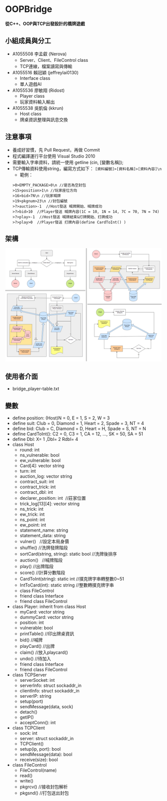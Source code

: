 # OOPBridge # 
   **從C++、OOP與TCP出發設計的橋牌遊戲**
  

## 小組成員與分工
+ A1055508 李孟叡 (Nerova)
  * Server、Client、FileControl class
  * TCP連線，檔案讀寫與傳輸
+ A1055516 賴冠穎 (jeffreylai0130)
  * Interface class
  * 單人遊戲AI
+ A1055536 廖敏翔 (Ridost)
  * Player class
  * 玩家資料輸入輸出
+ A1055538 吳凱倫 (kkrun)
  * Host class
  * 牌桌資訊整理與訊息交換

## 注意事項
+ 養成好習慣，先 Pull Request，再做 Commit
+ 程式編譯運行平台使用 Visual Studio 2010
+ 需要輸入字串資料，請統一使用 getline (cin, [變數名稱]);
+ TCP傳輸資料使用string，編寫方式如下： `[資料編號]>[資料名稱]>[資料內容]\n`
  - 範例：
  ```
  >0>EMPTY_PACKAGE>0\n //是否為空封包
  >15>position>1\n //玩家座位方向
  >16>bid>7N\n //玩家喊牌
  >19>pkgnum>23\n //封包編號
  >?>auction>-1  //Host發送 喊牌開始、喊牌成功
  >?>bid>10  //Player發送 喊牌內容(1C = 10, 1N = 14, 7C = 70, 7N = 74)
  >?>play>-1  //Host發送 喊牌結束&打牌開始、打牌成功
  >?>play>0  //Player發送 打牌內容(define CardToInt() )
  ```
## 架構
![Bridge](https://github.com/NerovaRiuzGX/OOPBridge/blob/master/FlowChart.png)

## 使用者介面
- bridge_player-table.txt

## 變數
+ define position: (Host)N = 0, E = 1, S = 2, W = 3
+ define suit: Club = 0, Diamond = 1, Heart = 2, Spade = 3, NT = 4
+ define bid: Club = C, Diamond = D, Heart = H, Spade = S, NT = N
+ define CardToInt(): C2 = 0, C3 = 1, CA = 12, ..., SK = 50, SA = 51
+ define Dbl: X= 1 ,Dbl= 2  Rdbl= 4
+ class Host
  - round: int
  - ns_vulnerable: bool
  - ew_vulnerable: bool
  - Card[4]: vector string
  - turn: int
  - auction_log: vector string
  - contract_suit: int
  - contract_trick: int
  - contract_dbl: int 
  - declarer_position: int  //莊家位置
  - trick_log[13][4]: vector string
  - ns_trick: int
  - ew_trick: int
  - ns_point: int
  - ew_point: int
  - statement_name: string
  - statement_data: string
  - vulner()    //設定本局身價
  - shuffle()   //洗牌發牌階段
  - sortCard(string, string): static bool  //洗牌後排序
  - auction()   //喊牌階段
  - play()    //出牌階段
  - score()    //計算分數階段
  - CardToInt(string): static int //撲克牌字串轉整數0~51
  - IntToCard(int): static string  //整數轉撲克牌字串
  - class FileControl
  - friend class Interface
  - friend class FileControl
+ class Player: inherit from class Host
  - myCard: vector string
  - dummyCard: vector string 
  - position: int
  - vulnerable: bool
  - printTable()    //印出牌桌資訊
  - bid()   //喊牌
  - playCard()    //出牌
  - claim()   //放入playcard()
  - undo()    //待加入
  - friend class Interface
  - friend class FileControl
+ class TCPServer
  - serverSocket: int
  - serverInfo: struct sockaddr_in
  - clientInfo: struct sockaddr_in
  - serverIP: string
  - setup(port)
  - sendMessage(data, sock)
  - detach()
  - getIP()
  - acceptConn(): int
+ class TCPClient
  - sock: int
  - server: struct sockaddr_in
  - TCPClient()
  - setup(ip, port): bool
  - sendMessage(data): bool
  - receive(size): bool
+ class FileControl
  - FileControl(name)
  - read()
  - write()
  - pkgrcv()    //接收封包解析
  - pkgsnd()    //打包送出封包
